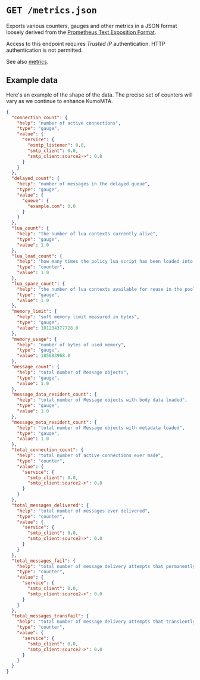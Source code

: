 # `GET /metrics.json`

Exports various counters, gauges and other metrics in a JSON format loosely
derived from the [Prometheus Text
Exposition
Format](https://prometheus.io/docs/instrumenting/exposition_formats/).

Access to this endpoint requires *Trusted IP* authentication. HTTP
authentication is not permitted.

See also [metrics](metrics.md).

## Example data

Here's an example of the shape of the data. The precise set of counters
will vary as we continue to enhance KumoMTA.

```json
{
  "connection_count": {
    "help": "number of active connections",
    "type": "gauge",
    "value": {
      "service": {
        "esmtp_listener": 0.0,
        "smtp_client": 0.0,
        "smtp_client:source2->": 0.0
      }
    }
  },
  "delayed_count": {
    "help": "number of messages in the delayed queue",
    "type": "gauge",
    "value": {
      "queue": {
        "example.com": 0.0
      }
    }
  },
  "lua_count": {
    "help": "the number of lua contexts currently alive",
    "type": "gauge",
    "value": 1.0
  },
  "lua_load_count": {
    "help": "how many times the policy lua script has been loaded into a new context",
    "type": "counter",
    "value": 1.0
  },
  "lua_spare_count": {
    "help": "the number of lua contexts available for reuse in the pool",
    "type": "gauge",
    "value": 1.0
  },
  "memory_limit": {
    "help": "soft memory limit measured in bytes",
    "type": "gauge",
    "value": 101234377728.0
  },
  "memory_usage": {
    "help": "number of bytes of used memory",
    "type": "gauge",
    "value": 185683968.0
  },
  "message_count": {
    "help": "total number of Message objects",
    "type": "gauge",
    "value": 1.0
  },
  "message_data_resident_count": {
    "help": "total number of Message objects with body data loaded",
    "type": "gauge",
    "value": 1.0
  },
  "message_meta_resident_count": {
    "help": "total number of Message objects with metadata loaded",
    "type": "gauge",
    "value": 1.0
  },
  "total_connection_count": {
    "help": "total number of active connections ever made",
    "type": "counter",
    "value": {
      "service": {
        "smtp_client": 0.0,
        "smtp_client:source2->": 0.0
      }
    }
  },
  "total_messages_delivered": {
    "help": "total number of messages ever delivered",
    "type": "counter",
    "value": {
      "service": {
        "smtp_client": 0.0,
        "smtp_client:source2->": 0.0
      }
    }
  },
  "total_messages_fail": {
    "help": "total number of message delivery attempts that permanently failed",
    "type": "counter",
    "value": {
      "service": {
        "smtp_client": 0.0,
        "smtp_client:source2->": 0.0
      }
    }
  },
  "total_messages_transfail": {
    "help": "total number of message delivery attempts that transiently failed",
    "type": "counter",
    "value": {
      "service": {
        "smtp_client": 0.0,
        "smtp_client:source2->": 0.0
      }
    }
  }
}
```
